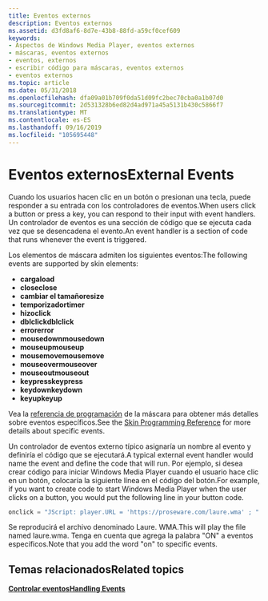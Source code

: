 ```yaml
---
title: Eventos externos
description: Eventos externos
ms.assetid: d3fd8af6-8d7e-43b8-88fd-a59cf0cef609
keywords:
- Aspectos de Windows Media Player, eventos externos
- máscaras, eventos externos
- eventos, externos
- escribir código para máscaras, eventos externos
- eventos externos
ms.topic: article
ms.date: 05/31/2018
ms.openlocfilehash: dfa09a01b709f0da51d09fc2bec70cba0a1b07d0
ms.sourcegitcommit: 2d531328b6ed82d4ad971a45a5131b430c5866f7
ms.translationtype: MT
ms.contentlocale: es-ES
ms.lasthandoff: 09/16/2019
ms.locfileid: "105695448"
---
```

# <a name="external-events"></a><span data-ttu-id="e5629-108">Eventos externos</span><span class="sxs-lookup"><span data-stu-id="e5629-108">External Events</span></span>

<span data-ttu-id="e5629-109">Cuando los usuarios hacen clic en un botón o presionan una tecla, puede responder a su entrada con los controladores de eventos.</span><span class="sxs-lookup"><span data-stu-id="e5629-109">When users click a button or press a key, you can respond to their input with event handlers.</span></span> <span data-ttu-id="e5629-110">Un controlador de eventos es una sección de código que se ejecuta cada vez que se desencadena el evento.</span><span class="sxs-lookup"><span data-stu-id="e5629-110">An event handler is a section of code that runs whenever the event is triggered.</span></span>

<span data-ttu-id="e5629-111">Los elementos de máscara admiten los siguientes eventos:</span><span class="sxs-lookup"><span data-stu-id="e5629-111">The following events are supported by skin elements:</span></span>

-   <span data-ttu-id="e5629-112">**carga**</span><span class="sxs-lookup"><span data-stu-id="e5629-112">**load**</span></span>
-   <span data-ttu-id="e5629-113">**close**</span><span class="sxs-lookup"><span data-stu-id="e5629-113">**close**</span></span>
-   <span data-ttu-id="e5629-114">**cambiar el tamaño**</span><span class="sxs-lookup"><span data-stu-id="e5629-114">**resize**</span></span>
-   <span data-ttu-id="e5629-115">**temporizador**</span><span class="sxs-lookup"><span data-stu-id="e5629-115">**timer**</span></span>
-   <span data-ttu-id="e5629-116">**hizo**</span><span class="sxs-lookup"><span data-stu-id="e5629-116">**click**</span></span>
-   <span data-ttu-id="e5629-117">**dblclick**</span><span class="sxs-lookup"><span data-stu-id="e5629-117">**dblclick**</span></span>
-   <span data-ttu-id="e5629-118">**error**</span><span class="sxs-lookup"><span data-stu-id="e5629-118">**error**</span></span>
-   <span data-ttu-id="e5629-119">**mousedown**</span><span class="sxs-lookup"><span data-stu-id="e5629-119">**mousedown**</span></span>
-   <span data-ttu-id="e5629-120">**mouseup**</span><span class="sxs-lookup"><span data-stu-id="e5629-120">**mouseup**</span></span>
-   <span data-ttu-id="e5629-121">**mousemove**</span><span class="sxs-lookup"><span data-stu-id="e5629-121">**mousemove**</span></span>
-   <span data-ttu-id="e5629-122">**mouseover**</span><span class="sxs-lookup"><span data-stu-id="e5629-122">**mouseover**</span></span>
-   <span data-ttu-id="e5629-123">**mouseout**</span><span class="sxs-lookup"><span data-stu-id="e5629-123">**mouseout**</span></span>
-   <span data-ttu-id="e5629-124">**keypress**</span><span class="sxs-lookup"><span data-stu-id="e5629-124">**keypress**</span></span>
-   <span data-ttu-id="e5629-125">**keydown**</span><span class="sxs-lookup"><span data-stu-id="e5629-125">**keydown**</span></span>
-   <span data-ttu-id="e5629-126">**keyup**</span><span class="sxs-lookup"><span data-stu-id="e5629-126">**keyup**</span></span>

<span data-ttu-id="e5629-127">Vea la [referencia de programación](skin-programming-reference.md) de la máscara para obtener más detalles sobre eventos específicos.</span><span class="sxs-lookup"><span data-stu-id="e5629-127">See the [Skin Programming Reference](skin-programming-reference.md) for more details about specific events.</span></span>

<span data-ttu-id="e5629-128">Un controlador de eventos externo típico asignaría un nombre al evento y definiría el código que se ejecutará.</span><span class="sxs-lookup"><span data-stu-id="e5629-128">A typical external event handler would name the event and define the code that will run.</span></span> <span data-ttu-id="e5629-129">Por ejemplo, si desea crear código para iniciar Windows Media Player cuando el usuario hace clic en un botón, colocaría la siguiente línea en el código del botón.</span><span class="sxs-lookup"><span data-stu-id="e5629-129">For example, if you want to create code to start Windows Media Player when the user clicks on a button, you would put the following line in your button code.</span></span>


```C++
onclick = "JScript: player.URL = 'https://proseware.com/laure.wma' ; "

```



<span data-ttu-id="e5629-130">Se reproducirá el archivo denominado Laure. WMA.</span><span class="sxs-lookup"><span data-stu-id="e5629-130">This will play the file named laure.wma.</span></span> <span data-ttu-id="e5629-131">Tenga en cuenta que agrega la palabra "ON" a eventos específicos.</span><span class="sxs-lookup"><span data-stu-id="e5629-131">Note that you add the word "on" to specific events.</span></span>

## <a name="related-topics"></a><span data-ttu-id="e5629-132">Temas relacionados</span><span class="sxs-lookup"><span data-stu-id="e5629-132">Related topics</span></span>

<dl> <dt>

[<span data-ttu-id="e5629-133">**Controlar eventos**</span><span class="sxs-lookup"><span data-stu-id="e5629-133">**Handling Events**</span></span>](handling-events.md)
</dt> </dl>

 

 




